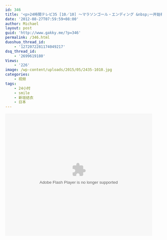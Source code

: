 ```yaml
---
id: 346
title: '<p>24時間テレビ35 [10／10] ～マラソンゴール・エンディング &nbsp;一开始有新垣结衣的第二个企划&#8211;新垣結衣がフィリピンのスラム街へ…子ども達の現実に直面</p>'
date: '2012-08-27T07:59:59+08:00'
author: Michael
layout: post
guid: 'http://www.gakky.me/?p=346'
permalink: /346.html
duoshuo_thread_id:
    - '1272072281174049217'
dsq_thread_id:
    - '2699619180'
Views:
    - '226'
image: /wp-content/uploads/2015/05/2435-1010.jpg
categories:
    - 视频
tags:
    - 24小时
    - smile
    - 新垣结衣
    - 日本
---
```


<object height="394" width="473"><param name="allowscriptaccess" value="sameDomain"></param><param name="wmode" value="transparent"></param><param name="movie" value="http://player.youku.com/player.php/sid/110911405/v.swf"></param><param name="allowfullscreen" value="true"></param><embed allowfullscreen="true" allowscriptaccess="sameDomain" height="394" src="http://player.youku.com/player.php/sid/110911405/v.swf" type="application/x-shockwave-flash" width="473" wmode="transparent"></embed></object>